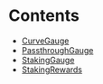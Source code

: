 

# Contents
- [CurveGauge](CurveGauge.sol/contract.CurveGauge.md)
- [PassthroughGauge](PassthroughGauge.sol/contract.PassthroughGauge.md)
- [StakingGauge](StakingGauge.sol/contract.StakingGauge.md)
- [StakingRewards](StakingRewards.sol/contract.StakingRewards.md)
